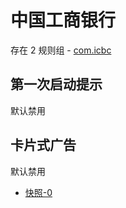 # 中国工商银行

存在 2 规则组 - [com.icbc](/src/apps/com.icbc.ts)

## 第一次启动提示

默认禁用

## 卡片式广告

默认禁用

- [快照-0](https://i.gkd.li/import/13330431)
